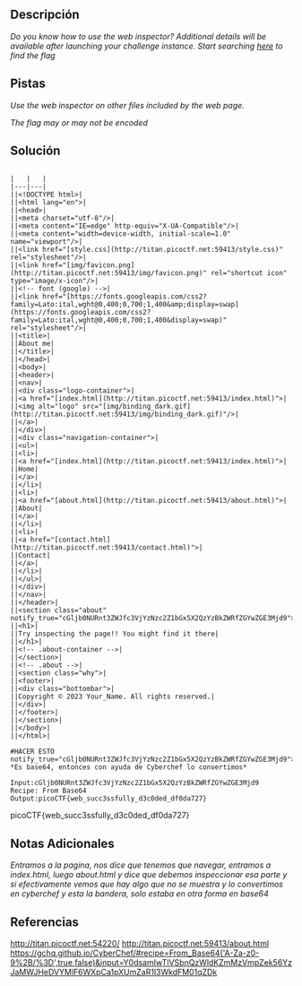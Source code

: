
## Descripción

*Do you know how to use the web inspector?
Additional details will be available after launching your challenge instance.
Start searching [here](http://titan.picoctf.net:54220/) to find the flag*

## Pistas

*Use the web inspector on other files included by the web page.*

*The flag may or may not be encoded*
## Solución

```

|   |   |
|---|---|
||<!DOCTYPE html>|
||<html lang="en">|
||<head>|
||<meta charset="utf-8"/>|
||<meta content="IE=edge" http-equiv="X-UA-Compatible"/>|
||<meta content="width=device-width, initial-scale=1.0" name="viewport"/>|
||<link href="[style.css](http://titan.picoctf.net:59413/style.css)" rel="stylesheet"/>|
||<link href="[img/favicon.png](http://titan.picoctf.net:59413/img/favicon.png)" rel="shortcut icon" type="image/x-icon"/>|
||<!-- font (google) -->|
||<link href="[https://fonts.googleapis.com/css2?family=Lato:ital,wght@0,400;0,700;1,400&amp;display=swap](https://fonts.googleapis.com/css2?family=Lato:ital,wght@0,400;0,700;1,400&display=swap)" rel="stylesheet"/>|
||<title>|
||About me|
||</title>|
||</head>|
||<body>|
||<header>|
||<nav>|
||<div class="logo-container">|
||<a href="[index.html](http://titan.picoctf.net:59413/index.html)">|
||<img alt="logo" src="[img/binding_dark.gif](http://titan.picoctf.net:59413/img/binding_dark.gif)"/>|
||</a>|
||</div>|
||<div class="navigation-container">|
||<ul>|
||<li>|
||<a href="[index.html](http://titan.picoctf.net:59413/index.html)">|
||Home|
||</a>|
||</li>|
||<li>|
||<a href="[about.html](http://titan.picoctf.net:59413/about.html)">|
||About|
||</a>|
||</li>|
||<li>|
||<a href="[contact.html](http://titan.picoctf.net:59413/contact.html)">|
||Contact|
||</a>|
||</li>|
||</ul>|
||</div>|
||</nav>|
||</header>|
||<section class="about" notify_true="cGljb0NURnt3ZWJfc3VjYzNzc2Z1bGx5X2QzYzBkZWRfZGYwZGE3Mjd9">|
||<h1>|
||Try inspecting the page!! You might find it there|
||</h1>|
||<!-- .about-container -->|
||</section>|
||<!-- .about -->|
||<section class="why">|
||<footer>|
||<div class="bottombar">|
||Copyright © 2023 Your_Name. All rights reserved.|
||</div>|
||</footer>|
||</section>|
||</body>|
||</html>|

#HACER ESTO
notify_true="cGljb0NURnt3ZWJfc3VjYzNzc2Z1bGx5X2QzYzBkZWRfZGYwZGE3Mjd9">
*Es base64, entonces con ayuda de Cyberchef lo convertimos*

Input:cGljb0NURnt3ZWJfc3VjYzNzc2Z1bGx5X2QzYzBkZWRfZGYwZGE3Mjd9
Recipe: From Base64
Output:picoCTF{web_succ3ssfully_d3c0ded_df0da727}

```
picoCTF{web_succ3ssfully_d3c0ded_df0da727}
## Notas Adicionales 

*Entramos a la pagina, nos dice que tenemos que navegar, entramos a index.html, luego about.html y dice que debemos inspeccionar esa parte y si efectivamente vemos que hay algo que no se muestra y lo convertimos en cyberchef y esta la bandera, solo estaba en otra forma en base64*
## Referencias 

http://titan.picoctf.net:54220/
http://titan.picoctf.net:59413/about.html
https://gchq.github.io/CyberChef/#recipe=From_Base64('A-Za-z0-9%2B/%3D',true,false)&input=Y0dsamIwTlVSbnQzWldKZmMzVmpZek56YzJaMWJHeDVYMlF6WXpCa1pXUmZaR1l3WkdFM01qZDk